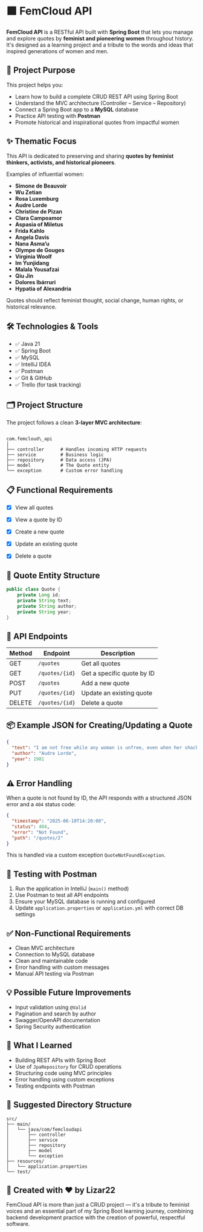 # 🟪 FemCloud API

**FemCloud API** is a RESTful API built with **Spring Boot** that lets you manage and explore quotes by **feminist and pioneering women** throughout history. It's designed as a learning project and a tribute to the words and ideas that inspired generations of women and men.



## 🚀 Project Purpose

This project helps you:

- Learn how to build a complete CRUD REST API using Spring Boot  
- Understand the MVC architecture (Controller – Service – Repository)  
- Connect a Spring Boot app to a **MySQL** database  
- Practice API testing with **Postman**  
- Promote historical and inspirational quotes from impactful women



## ✨ Thematic Focus

This API is dedicated to preserving and sharing **quotes by feminist thinkers, activists, and historical pioneers**.

Examples of influential women:

- **Simone de Beauvoir**  
- **Wu Zetian**  
- **Rosa Luxemburg**  
- **Audre Lorde**  
- **Christine de Pizan**  
- **Clara Campoamor**  
- **Aspasia of Miletus**  
- **Frida Kahlo**  
- **Angela Davis**  
- **Nana Asma’u**  
- **Olympe de Gouges**  
- **Virginia Woolf**  
- **Im Yunjidang**  
- **Malala Yousafzai**  
- **Qiu Jin**  
- **Dolores Ibárruri**  
- **Hypatia of Alexandria**

Quotes should reflect feminist thought, social change, human rights, or historical relevance.



## 🛠️ Technologies & Tools

- ✅ Java 21  
- ✅ Spring Boot  
- ✅ MySQL  
- ✅ IntelliJ IDEA  
- ✅ Postman  
- ✅ Git & GitHub  
- ✅ Trello (for task tracking)



## 🗂️ Project Structure

The project follows a clean **3-layer MVC architecture**:

```

com.femcloud\_api
│
├── controller      # Handles incoming HTTP requests
├── service         # Business logic
├── repository      # Data access (JPA)
├── model           # The Quote entity
└── exception       # Custom error handling

````



## 📋 Functional Requirements

- [x] View all quotes  
- [x] View a quote by ID  
- [x] Create a new quote  
- [x] Update an existing quote  
- [x] Delete a quote



## 🧾 Quote Entity Structure

```java
public class Quote {
    private Long id;
    private String text;
    private String author;
    private String year;
}
````

## 🔌 API Endpoints

| Method | Endpoint       | Description                |
| ------ | -------------- | -------------------------- |
| GET    | `/quotes`      | Get all quotes             |
| GET    | `/quotes/{id}` | Get a specific quote by ID |
| POST   | `/quotes`      | Add a new quote            |
| PUT    | `/quotes/{id}` | Update an existing quote   |
| DELETE | `/quotes/{id}` | Delete a quote             |



## 📦 Example JSON for Creating/Updating a Quote

```json
{
  "text": "I am not free while any woman is unfree, even when her shackles are very different from my own.",
  "author": "Audre Lorde",
  "year": 1981
}
```



## ⚠️ Error Handling

When a quote is not found by ID, the API responds with a structured JSON error and a `404` status code:

```json
{
  "timestamp": "2025-06-10T14:20:00",
  "status": 404,
  "error": "Not Found",
  "path": "/quotes/2"
}
```

This is handled via a custom exception `QuoteNotFoundException`.



## 🧪 Testing with Postman

1. Run the application in IntelliJ (`main()` method)
2. Use Postman to test all API endpoints
3. Ensure your MySQL database is running and configured
4. Update `application.properties` or `application.yml` with correct DB settings




## ✅ Non-Functional Requirements

* Clean MVC architecture
* Connection to MySQL database
* Clean and maintainable code
* Error handling with custom messages
* Manual API testing via Postman




## 💡 Possible Future Improvements

* Input validation using `@Valid`
* Pagination and search by author
* Swagger/OpenAPI documentation
* Spring Security authentication




## 🧠 What I Learned

* Building REST APIs with Spring Boot
* Use of `JpaRepository` for CRUD operations
* Structuring code using MVC principles
* Error handling using custom exceptions
* Testing endpoints with Postman




## 📁 Suggested Directory Structure

```
src/
├── main/
│   └── java/com/femcloudapi
│       ├── controller
│       ├── service
│       ├── repository
│       ├── model
│       └── exception
├── resources/
│   └── application.properties
└── test/
```




## 🙌 Created with ❤️ by Lizar22

FemCloud API is more than just a CRUD project — it's a tribute to feminist voices and an essential part of my Spring Boot learning journey, combining backend development practice with the creation of powerful, respectful software.

